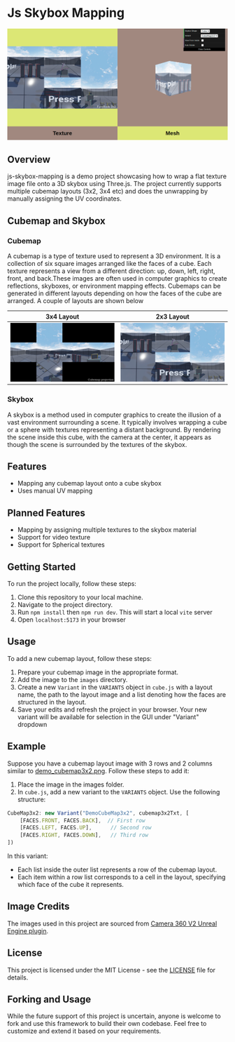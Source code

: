 # Js Skybox Mapping

![Skybox Mapping Demo](sample.png)

## Overview

js-skybox-mapping is a demo project showcasing how to wrap a flat texture image file onto a 3D skybox using Three.js. The project currently supports multiple cubemap layouts (3x2, 3x4 etc) and does the unwrapping by manually assigning the UV coordinates. 

## Cubemap and Skybox

### Cubemap

A cubemap is a type of texture used to represent a 3D environment. It is a collection of six square images arranged like the faces of a cube. Each texture represents a view from a different direction: up, down, left, right, front, and back.These images are often used in computer graphics to create reflections, skyboxes, or environment mapping effects. Cubemaps can be generated in different layouts depending on how the faces of the cube are arranged. A couple of layouts are shown below

| 3x4 Layout | 2x3 Layout |
|------------|------------|
| ![3x4 Layout](images/cubemap3x4.jpg) | ![2x3 Layout](images/cubemap2x3.jpg) |


### Skybox

A skybox is a method used in computer graphics to create the illusion of a vast environment surrounding a scene. It typically involves wrapping a cube or a sphere with textures representing a distant background. By rendering the scene inside this cube, with the camera at the center, it appears as though the scene is surrounded by the textures of the skybox.

## Features

- Mapping any cubemap layout onto a cube skybox
- Uses manual UV mapping

## Planned Features

- Mapping by assigning multiple textures to the skybox material
- Support for video texture
- Support for Spherical textures

## Getting Started

To run the project locally, follow these steps:

1. Clone this repository to your local machine.
2. Navigate to the project directory.
3. Run `npm install` then `npm run dev`. This will start a local `vite` server
4. Open `localhost:5173` in your browser

## Usage

To add a new cubemap layout, follow these steps:

1. Prepare your cubemap image in the appropriate format.
2. Add the image to the `images` directory.
3. Create a new `Variant` in the `VARIANTS` object in `cube.js` with a layout name, the path to the layout image and a list denoting how the faces are structured in the layout.
4. Save your edits and refresh the project in your browser. Your new variant will be available for selection in the GUI under "Variant" dropdown

## Example

Suppose you have a cubemap layout image with 3 rows and 2 columns similar to [demo_cubemap3x2.png](images/demo_cubemap3x2.png). Follow these steps to add it:

1. Place the image in the images folder.
2. In `cube.js`, add a new variant to the `VARIANTS` object. Use the following structure:

```javascript
CubeMap3x2: new Variant("DemoCubeMap3x2", cubemap3x2Txt, [
    [FACES.FRONT, FACES.BACK],  // First row
    [FACES.LEFT, FACES.UP],      // Second row
    [FACES.RIGHT, FACES.DOWN],   // Third row
])
```

In this variant:

* Each list inside the outer list represents a row of the cubemap layout.
* Each item within a row list corresponds to a cell in the layout, specifying which face of the cube it represents.

## Image Credits

The images used in this project are sourced from [Camera 360 V2 Unreal Engine plugin](https://www.unrealengine.com/marketplace/en-US/product/camera-360-v2).

## License

This project is licensed under the MIT License - see the [LICENSE](LICENSE.txt) file for details.

## Forking and Usage

While the future support of this project is uncertain, anyone is welcome to fork and use this framework to build their own codebase. Feel free to customize and extend it based on your requirements.
